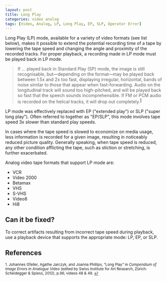 ```yaml
---
layout: post
title: Long Play
categories: video analog
tags: [Video, Analog, LP, Long Play, EP, SLP, Operator Error]
---
```


Long Play (LP) mode, available for a variety of video formats (see list below), makes it possible to extend the potential recording time of a tape by lowering the tape speed and changing the angle and proximity of the recorded tracks. For proper playback, a recording made in LP mode must be played back in LP mode.

<blockquote>If ... played back in Standard Play (SP) mode, the image is still recognisable, but—depending on the format—may be played back between 1.5x and 2x too fast, displaying irregular, horizontal, bands of noise similar to those that appear when fast-forwarding. Audio on the longitudinal track will sound too high-pitched, and will be played back so fast that the speech sounds incomprehensible. If FM or PCM audio is recorded on the helical tracks, it will drop out completely.<sup><a href="#fn1" id="ref1">1</a></sup></blockquote>  

LP mode was effectively replaced with EP ("extended play") or SLP ("super long play"). Often referred to together as "EP/SLP", this mode involves tape speed 3x slower than standard play speeds.

In cases where the tape speed is slowed to economize on media usage, less information is recorded for a given image, resulting in noticeably reduced picture quality. Generally speaking, when tape speed is reduced, any other condition afflicting the tape, such as stiction or stretching, is further exacerbated.

Analog video tape formats that support LP mode are:
* VCR
* Video 2000
* Betamax
* VHS
* S-VHS
* Video8
* Hi8

## Can it be fixed?

To correct artifacts resulting from incorrect tape speed during playback, use a playback device that supports the appropriate mode: LP, EP, or SLP.

## References

<sup id="fn1">1. Johannes Gfeller, Agathe Jarczyk, and Joanna Phillips, “Long Play” in _Compendium of Image Errors in Analogue Video_ (edited by Swiss Institute for Art Research, Zürich: Scheidegger & Spiess, 2012), p.96, videos 48 & 49. <a href="#ref1" title="Jump back to footnote 1 in the text.">↩</a></sup>  
